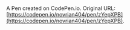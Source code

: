# 

A Pen created on CodePen.io. Original URL: [https://codepen.io/novrian404/pen/zYepXPB](https://codepen.io/novrian404/pen/zYepXPB).

